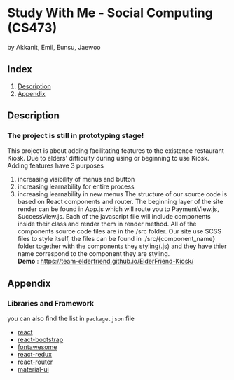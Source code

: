 # **Study With Me** - Social Computing (CS473)
by Akkanit, Emil, Eunsu, Jaewoo


## **Index**
1. [Description](#description)
5. [Appendix](#Appendix)

## **Description**
### The project is still in prototyping stage!
This project is about adding facilitating features to the existence restaurant Kiosk. Due to elders' difficulty during using or beginning to use Kiosk. Adding features have 3 purposes 
1. increasing visibility of menus and button 
2. increasing learnability for entire process
3. increasing learnability in new menus
The structure of our source code is based on React components and router. The beginning layer of the site render can be found in App.js which will route you to PaymentView.js, SuccessView.js. Each of the javascript file will include components inside their class and render them in render method. All of the components source code files are in the /src folder. Our site use SCSS files to style itself, the files can be found in ./src/{component_name} folder together with the components they styling(.js) and they have thier name correspond to the component they are styling.  
**Demo** : https://team-elderfriend.github.io/ElderFriend-Kiosk/

## **Appendix**

### Libraries and Framework
you can also find the list in `package.json` file
- [react](https://reactjs.org)
- [react-bootstrap](https://react-bootstrap.netlify.com)
- [fontawesome](https://fontawesome.com)
- [react-redux](https://react-redux.js.org)
- [react-router](https://reacttraining.com/react-router/core/guides/philosophy)
- [material-ui](https://material-ui.com)